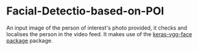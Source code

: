 # Facial-Detectio-based-on-POI

An input image of the person of interest's photo provided, it checks and localises the person in the video feed. It makes use of the [keras-vgg-face package](https://github.com/rcmalli/keras-vggface) package.
